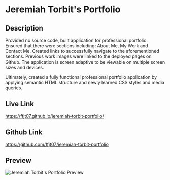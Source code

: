 # Jeremiah Torbit's Portfolio

## Description

Provided no source code, built application for professional portfolio. Ensured that there were sections including: About Me, My Work and Contact Me. Created links to successfully navigate to the aforementioned sections. Previous work images were linked to the deployed pages on Github. The application is screen adaptive to be viewable on multiple screen sizes and devices.

Ultimately, created a fully functional professional portfolio application by applying semantic HTML structure and newly learned CSS styles and media queries.

## Live Link

https://ffjt07.github.io/jeremiah-torbit-portfolio/

## Github Link

https://github.com/ffjt07/jeremiah-torbit-portfolio

## Preview

![Jeremiah Torbit's Portfolio Preview](./assets/images/jeremiahs-portfolio.gif)

